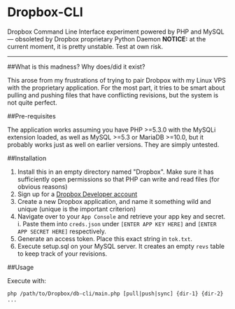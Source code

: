 # Dropbox-CLI
Dropbox Command Line Interface experiment powered by PHP and MySQL — obsoleted by Dropbox proprietary Python Daemon
**NOTICE:** at the current moment, it is pretty unstable. Test at own risk.

---

##What is this madness? Why does/did it exist?

This arose from my frustrations of trying to pair Drobpox with my Linux VPS with the proprietary application. 
For the most part, it tries to be smart about pulling and pushing files that have conflicting revisions, but 
the system is not quite perfect.

##Pre-requisites

The application works assuming you have PHP >=5.3.0 with the MySQLi extension loaded, as well as MySQL >=5.3 
or MariaDB >=10.0, but it probably works just as well on earlier versions. They are simply untested.

##Installation

1. Install this in an empty directory named "Dropbox". Make sure it has sufficiently open permissions so that PHP can write and read files (for obvious reasons)
2. Sign up for a [Dropbox Developer account](https://www.dropbox.com/developers)
3. Create a new Dropbox application, and name it something wild and unique (unique is the important criterion)
4. Navigate over to your `App Console` and retrieve your app key and secret.
  i. Paste them into `creds.json` under `[ENTER APP KEY HERE]` and `[ENTER APP SECRET HERE]` respectively.
5. Generate an access token. Place this exact string in `tok.txt`.
6. Execute setup.sql on your MySQL server. It creates an empty `revs` table to keep track of your revisions.

##Usage

Execute with:

```
php /path/to/Dropbox/db-cli/main.php [pull|push|sync] {dir-1} {dir-2} ...
```
